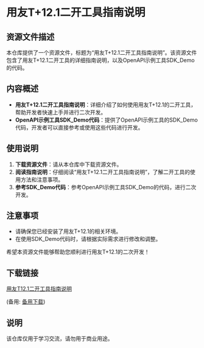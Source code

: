 # 用友T+12.1二开工具指南说明

## 资源文件描述

本仓库提供了一个资源文件，标题为“用友T+12.1二开工具指南说明”。该资源文件包含了用友T+12.1二开工具的详细指南说明，以及OpenAPI示例工具SDK_Demo的代码。

## 内容概述

- **用友T+12.1二开工具指南说明**：详细介绍了如何使用用友T+12.1的二开工具，帮助开发者快速上手并进行二次开发。
- **OpenAPI示例工具SDK_Demo代码**：提供了OpenAPI示例工具的SDK_Demo代码，开发者可以直接参考或使用这些代码进行开发。

## 使用说明

1. **下载资源文件**：请从本仓库中下载资源文件。
2. **阅读指南说明**：仔细阅读“用友T+12.1二开工具指南说明”，了解二开工具的使用方法和注意事项。
3. **参考SDK_Demo代码**：参考OpenAPI示例工具SDK_Demo的代码，进行二次开发。

## 注意事项

- 请确保您已经安装了用友T+12.1的相关环境。
- 在使用SDK_Demo代码时，请根据实际需求进行修改和调整。

希望本资源文件能够帮助您顺利进行用友T+12.1的二次开发！

## 下载链接
[用友T12.1二开工具指南说明](https://pan.quark.cn/s/d4db9c22050d) 

(备用: [备用下载](https://pan.baidu.com/s/1g47B-J_mAQFtcJEmhcr5Xg?pwd=1234))

## 说明

该仓库仅用于学习交流，请勿用于商业用途。
